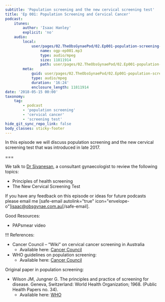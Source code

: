 ```yaml
---
subtitle: 'Population screening and the new cervical screening test'
title: 'Ep 001: Population Screening and Cervical Cancer'
podcast:
    itunes:
        author: 'Isaac Hanley'
        explicit: 'no'
    audio:
        local:
            user/pages/02.TheObsGynaePod/02.Ep001-population-screening-and-cervical-cancer/ogp-ep001.mp3:
                name: ogp-ep001.mp3
                type: audio/mpeg
                size: 11811914
                path: user/pages/02.TheObsGynaePod/02.Ep001-population-screening-and-cervical-cancer/ogp-ep001.mp3
        meta:
            guid: user/pages/02.TheObsGynaePod/02.Ep001-population-screening-and-cervical-cancer/ogp-ep001.mp3
            type: audio/mpeg
            duration: '16:24'
            enclosure_length: 11811914
date: '2018-05-15 00:00'
taxonomy:
    tag:
        - podcast
        - 'population screening'
        - 'cervical cancer'
        - 'screening test'
hide_git_sync_repo_link: false
body_classes: sticky-footer
---
```


In this episode we will discuss population screening and the new cervical screening test that was introduced in late 2017.

===

We talk to [Dr Sivanesan](../../about-us/contributor-profile-dr-sivanesan), a consultant gynaecologist to review the following topics:
* Principles of health screening
* The New Cervical Screening Test

If you have any feedback on this episode or ideas for future podcasts please email me [safe-email autolink="true" icon="envelope-o"]isaac@obsgynae.com.au[/safe-email]. 

Good Resources:
* PAPsmear video

!!! References:
* Cancer Council – “Wiki” on cervical cancer screening in Australia
  * Available here: [Cancer Council](https://wiki.cancer.org.au/australia/Guidelines:Cervical_cancer/Screening)
* WHO guidelines on population screening:
  * Available here: [Cancer Council](https://wiki.cancer.org.au/policy/Principles_of_screening#Principles_for_the_introduction_of_population_screening)

Original paper in population screening:
* Wilson JM, Jungner G. The principles and practice of screening for disease. Geneva, Switzerland: World Health Organization; 1968. (Public Health Papers no. 34).
  * Available here: [WHO](http://apps.who.int/iris/handle/10665/37650)
